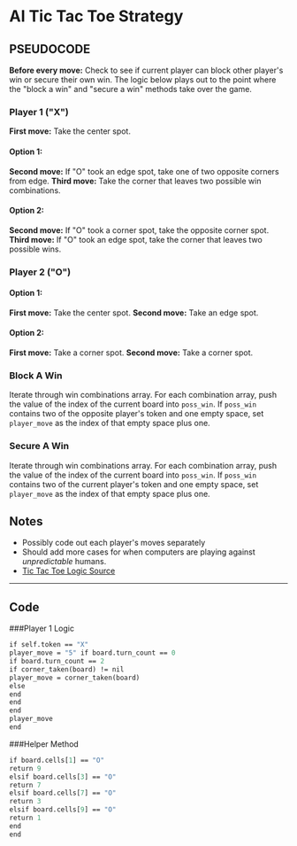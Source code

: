 # AI Tic Tac Toe Strategy

## PSEUDOCODE
**Before every move:** Check to see if current player can block other player's win or secure their own win.
The logic below plays out to the point where the "block a win" and "secure a win" methods take over the game.

### Player 1 ("X")
**First move:** Take the center spot.
#### Option 1:
  **Second move:** If "O" took an edge spot, take one of two opposite corners from edge.
  **Third move:** Take the corner that leaves two possible win combinations.
#### Option 2:
  **Second move:** If "O" took a corner spot, take the opposite corner spot.
  **Third move:** If "O" took an edge spot, take the corner that leaves two possible wins.

### Player 2 ("O")
#### Option 1:
**First move:** Take the center spot.
**Second move:** Take an edge spot.
#### Option 2:
**First move:** Take a corner spot.
**Second move:** Take a corner spot.

### Block A Win
Iterate through win combinations array.
For each combination array, push the value of the index of the current board into `poss_win`.
If `poss_win` contains two of the opposite player's token and one empty space, set `player_move` as the index of that empty space plus one.

### Secure A Win
Iterate through win combinations array.
For each combination array, push the value of the index of the current board into `poss_win`.
If `poss_win` contains two of the current player's token and one empty space, set `player_move` as the index of that empty space plus one.

## Notes
- Possibly code out each player's moves separately
- Should add more cases for when computers are playing against _unpredictable_ humans.
- [Tic Tac Toe Logic Source](https://www.quora.com/Is-there-a-way-to-never-lose-at-Tic-Tac-Toe)

---
## Code

###Player 1 Logic
```def move(board)
if self.token == "X"
player_move = "5" if board.turn_count == 0
if board.turn_count == 2
if corner_taken(board) != nil
player_move = corner_taken(board)
else
end
end
end
player_move
end
```

###Helper Method
```def corner_taken(board)
if board.cells[1] == "O"
return 9
elsif board.cells[3] == "O"
return 7
elsif board.cells[7] == "O"
return 3
elsif board.cells[9] == "O"
return 1
end
end
```